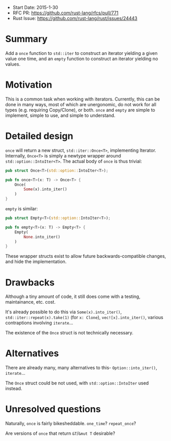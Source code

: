 - Start Date: 2015-1-30
- RFC PR: https://github.com/rust-lang/rfcs/pull/771
- Rust Issue: https://github.com/rust-lang/rust/issues/24443

# Summary

Add a `once` function to `std::iter` to construct an iterator yielding a given value one time, and an `empty` function to construct an iterator yielding no values.

# Motivation

This is a common task when working with iterators. Currently, this can be done in many ways, most of which are unergonomic, do not work for all types (e.g. requiring Copy/Clone), or both. `once` and `empty` are simple to implement, simple to use, and simple to understand.

# Detailed design

`once` will return a new struct, `std::iter::Once<T>`, implementing Iterator<T>. Internally, `Once<T>` is simply a newtype wrapper around `std::option::IntoIter<T>`. The actual body of `once` is thus trivial:

```rust
pub struct Once<T>(std::option::IntoIter<T>);

pub fn once<T>(x: T) -> Once<T> {
	Once(
		Some(x).into_iter()
	)
}
```

`empty` is similar:

```rust
pub struct Empty<T>(std::option::IntoIter<T>);

pub fn empty<T>(x: T) -> Empty<T> {
	Empty(
		None.into_iter()
	)
}
```

These wrapper structs exist to allow future backwards-compatible changes, and hide the implementation.

# Drawbacks

Although a tiny amount of code, it still does come with a testing, maintainance, etc. cost.

It's already possible to do this via `Some(x).into_iter()`, `std::iter::repeat(x).take(1)` (for `x: Clone`), `vec![x].into_iter()`, various contraptions involving `iterate`...

The existence of the `Once` struct is not technically necessary.

# Alternatives

There are already many, many alternatives to this- `Option::into_iter()`, `iterate`...

The `Once` struct could be not used, with `std::option::IntoIter` used instead.

# Unresolved questions

Naturally, `once` is fairly bikesheddable. `one_time`? `repeat_once`?

Are versions of `once` that return `&T`/`&mut T` desirable?
